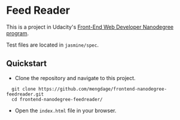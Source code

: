 # Feed Reader

This is a project in Udacity's [Front-End Web Developer Nanodegree program](https://www.udacity.com/course/front-end-web-developer-nanodegree--nd001).

Test files are located in `jasmine/spec`.

## Quickstart
- Clone the repository and navigate to this project.
```
  git clone https://github.com/mengdage/frontend-nanodegree-feedreader.git
  cd frontend-nanodegree-feedreader/
```
- Open the `index.html` file in your browser.
